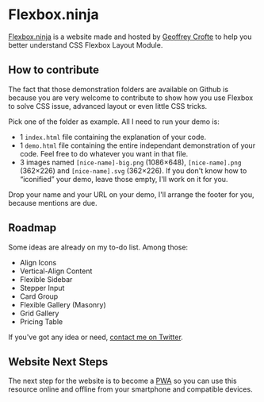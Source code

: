Flexbox.ninja
===================================

[Flexbox.ninja](https://flexbox.ninja) is a website made and hosted by [Geoffrey Crofte](https://geoffrey.crofte.fr/en/) to help you better understand CSS Flexbox Layout Module.

## How to contribute

The fact that those demonstration folders are available on Github is because you are very welcome to contribute to show how you use Flexbox to solve CSS issue, advanced layout or even little CSS tricks.

Pick one of the folder as example. All I need to run your demo is:

* 1 `index.html` file containing the explanation of your code.
* 1 `demo.html` file containing the entire independant demonstration of your code. Feel free to do whatever you want in that file.
* 3 images named `[nice-name]-big.png` (1086×648), `[nice-name].png` (362×226) and `[nice-name].svg` (362×226). If you don't know how to “iconified” your demo, leave those empty, I'll work on it for you.

Drop your name and your URL on your demo, I'll arrange the footer for you, because mentions are due.

## Roadmap

Some ideas are already on my to-do list. Among those:

* Align Icons
* Vertical-Align Content
* Flexible Sidebar
* Stepper Input
* Card Group
* Flexible Gallery (Masonry)
* Grid Gallery
* Pricing Table

If you've got any idea or need, [contact me on Twitter](https://twitter.com/geoffrey_crofte).

## Website Next Steps

The next step for the website is to become a [PWA](https://en.wikipedia.org/wiki/Progressive_web_applications) so you can use this resource online and offline from your smartphone and compatible devices.